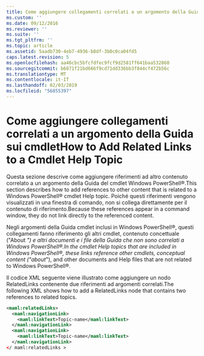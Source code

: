 ```yaml
---
title: Come aggiungere collegamenti correlati a un argomento della Guida Cmdlet | Microsoft Docs
ms.custom: ''
ms.date: 09/12/2016
ms.reviewer: ''
ms.suite: ''
ms.tgt_pltfrm: ''
ms.topic: article
ms.assetid: 5aadb730-4eb7-4936-b8df-3b0c0ca04fd5
caps.latest.revision: 5
ms.openlocfilehash: aa46cbc5bfcfdfec9fcf9d2581ff641baa532860
ms.sourcegitcommit: b6871f21bd666f9cd71dd336bb3f844cf472b56c
ms.translationtype: MT
ms.contentlocale: it-IT
ms.lasthandoff: 02/03/2019
ms.locfileid: "56855397"
---
```

# <a name="how-to-add-related-links-to-a-cmdlet-help-topic"></a><span data-ttu-id="d81d0-102">Come aggiungere collegamenti correlati a un argomento della Guida sui cmdlet</span><span class="sxs-lookup"><span data-stu-id="d81d0-102">How to Add Related Links to a Cmdlet Help Topic</span></span>

<span data-ttu-id="d81d0-103">Questa sezione descrive come aggiungere riferimenti ad altro contenuto correlato a un argomento della Guida del cmdlet Windows PowerShell®.</span><span class="sxs-lookup"><span data-stu-id="d81d0-103">This section describes how to add references to other content that is related to a Windows PowerShell® cmdlet Help topic.</span></span> <span data-ttu-id="d81d0-104">Poiché questi riferimenti vengono visualizzati in una finestra di comando, non si collega direttamente per il contenuto di riferimento.</span><span class="sxs-lookup"><span data-stu-id="d81d0-104">Because these references appear in a command window, they do not link directly to the referenced content.</span></span>

<span data-ttu-id="d81d0-105">Negli argomenti della Guida cmdlet inclusi in Windows PowerShell®, questi collegamenti fanno riferimento gli altri cmdlet, contenuto concettuale ("About _") e altri documenti e i file della Guida che non sono correlati a Windows PowerShell®.</span><span class="sxs-lookup"><span data-stu-id="d81d0-105">In the cmdlet Help topics that are included in Windows PowerShell®, these links reference other cmdlets, conceptual content ("about_"), and other documents and Help files that are not related to Windows PowerShell®.</span></span>

<span data-ttu-id="d81d0-106">Il codice XML seguente viene illustrato come aggiungere un nodo RelatedLinks contenente due riferimenti ad argomenti correlati.</span><span class="sxs-lookup"><span data-stu-id="d81d0-106">The following XML shows how to add a RelatedLinks node that contains two references to related topics.</span></span>

```xml
<maml:relatedLinks>
  <maml:navigationLink>
    <maml:linkText>Topic-name</maml:linkText>
  </maml:navigationLink>
  <maml:navigationLink>
    <maml:linkText>Topic-name</maml:linkText>
  </maml:navigationLink>
</ maml:relatedLinks >
```



